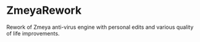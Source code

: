 # ZmeyaRework
Rework of Zmeya anti-virus engine with personal edits and various quality of life improvements.
